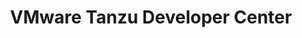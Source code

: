 ---
title: "VMware Tanzu Developer Center"
linkTitle: "VMware Tanzu Developer Center"
description: "VMware Tanzu Developer Center provides tools for DevOps engineers, automation experts, and developers. Explore blog postings, guides, code samples, and more."
tagline: "Featured Content"
featured: 
- {"section": "guide", "name": "spring-webclient-gs"}
- {"section": "tv", "name": "enlightning"}
- {"section": "blog", "name": "circuit-breaker-pattern-c-sharp"}
expertise:
- {"section": "guide", "page": "spring-webclient-gs"}
- {"section": "guide", "page": "spring-webclient-gs"}
- {"section": "guide", "page": "spring-webclient-gs"}
---